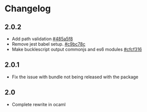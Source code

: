 # Changelog

## 2.0.2

- Add path validation [#485a5f8](https://github.com/WhoAteDaCake/dlister/pull/5/commits/485a5f83de4329175b82e105defa6822719ad9c4)
- Remove jest babel setup. [#c9bc78c](https://github.com/WhoAteDaCake/dlister/pull/5/commits/c9bc78c35fbeabc8f896224cf8c226eac4cebfc4)
- Make bucklescript output commonjs and es6 modules [#cfcf316](https://github.com/WhoAteDaCake/dlister/pull/5/commits/cfcf3160d0b87dd84103aef4d15f3270033510cf)

## 2.0.1

- Fix the issue with bundle not being released with the package

## 2.0

- Complete rewrite in ocaml